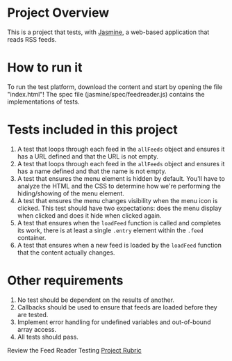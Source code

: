 
# Project Overview

This is a project that tests, with [Jasmine](http://jasmine.github.io/), a web-based application that reads RSS feeds.

# How to run it

To run the test platform, download the content and start by opening the file "index.html"! The spec file (jasmine/spec/feedreader.js) contains the implementations of tests.

# Tests included in this project

1. A test that loops through each feed in the `allFeeds` object and ensures it has a URL defined and that the URL is not empty.
2. A test that loops through each feed in the `allFeeds` object and ensures it has a name defined and that the name is not empty.
3. A test that ensures the menu element is hidden by default. You'll have to analyze the HTML and the CSS to determine how we're performing the hiding/showing of the menu element.
4. A test that ensures the menu changes visibility when the menu icon is clicked. This test should have two expectations: does the menu display when clicked and does it hide when clicked again.
5. A test that ensures when the `loadFeed` function is called and completes its work, there is at least a single `.entry` element within the `.feed` container.
6. A test that ensures when a new feed is loaded by the `loadFeed` function that the content actually changes.

# Other requirements

1. No test should be dependent on the results of another.
2. Callbacks should be used to ensure that feeds are loaded before they are tested.
3. Implement error handling for undefined variables and out-of-bound array access.
4. All tests should pass.

Review the Feed Reader Testing [Project Rubric](https://review.udacity.com/#!/projects/3442558598/rubric)